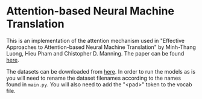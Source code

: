 # Attention-based Neural Machine Translation

This is an implementation of the attention mechanism used in "Effective
Approaches to Attention-based Neural Machine Translation" by Minh-Thang Luong,
Hieu Pham and Chistopher D. Manning. The paper can be found
[here](https://arxiv.org/abs/1508.04025).

The datasets can be downloaded from
[here](http://nlp.stanford.edu/projects/nmt/). In order to run the models as is
you will need to rename the dataset filenames according to the names found in
`main.py`. You will also need to add the "&lt;pad&gt;" token to the vocab file.
